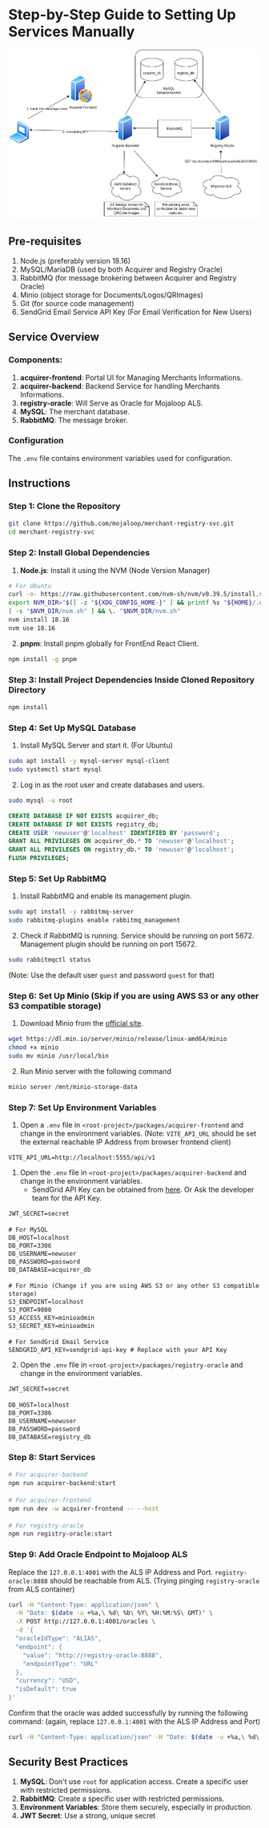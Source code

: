 # Step-by-Step Guide to Setting Up Services Manually

![Draw.io Diagram](./Services.jpg)

## Pre-requisites

1. Node.js (preferably version 18.16)
2. MySQL/MariaDB (used by both Acquirer and Registry Oracle)
3. RabbitMQ (for message brokering between Acquirer and Registry Oracle)
4. Minio (object storage for Documents/Logos/QRImages)
5. Git (for source code management)
6. SendGrid Email Service API Key (For Email Verification for New Users)

## Service Overview

### Components:

1. **acquirer-frontend**: Portal UI for Managing Merchants Informations.
2. **acquirer-backend**: Backend Service for handling Merchants Informations.
3. **registry-oracle**: Will Serve as Oracle for Mojaloop ALS.
4. **MySQL**: The merchant database.
5. **RabbitMQ**: The message broker.

### Configuration

The `.env` file contains environment variables used for configuration.

## Instructions

### Step 1: Clone the Repository

```bash
git clone https://github.com/mojaloop/merchant-registry-svc.git
cd merchant-registry-svc
```

### Step 2: Install Global Dependencies

1. **Node.js**: Install it using the NVM (Node Version Manager)
```bash
# For Ubuntu
curl -o- https://raw.githubusercontent.com/nvm-sh/nvm/v0.39.5/install.sh | bash
export NVM_DIR="$([ -z "${XDG_CONFIG_HOME-}" ] && printf %s "${HOME}/.nvm" || printf %s "${XDG_CONFIG_HOME}/nvm")"
[ -s "$NVM_DIR/nvm.sh" ] && \. "$NVM_DIR/nvm.sh"
nvm install 18.16
nvm use 18.16

```
2. **pnpm**: Install pnpm globally for FrontEnd React Client.

```bash
npm install -g pnpm
```

### Step 3: Install Project Dependencies Inside Cloned Repository Directory

```bash
npm install
```

### Step 4: Set Up MySQL Database

1. Install MySQL Server and start it. (For Ubuntu)
```bash
sudo apt install -y mysql-server mysql-client
sudo systemctl start mysql
```

2. Log in as the root user and create databases and users.

```bash
sudo mysql -u root
```

```sql
CREATE DATABASE IF NOT EXISTS acquirer_db;
CREATE DATABASE IF NOT EXISTS registry_db;
CREATE USER 'newuser'@'localhost' IDENTIFIED BY 'password';
GRANT ALL PRIVILEGES ON acquirer_db.* TO 'newuser'@'localhost';
GRANT ALL PRIVILEGES ON registry_db.* TO 'newuser'@'localhost';
FLUSH PRIVILEGES;
```

### Step 5: Set Up RabbitMQ

1. Install RabbitMQ and enable its management plugin.

```bash
sudo apt install -y rabbitmq-server
sudo rabbitmq-plugins enable rabbitmq_management
```

2. Check if RabbitMQ is running. Service should be running on port 5672. Management plugin should be running on port 15672.
```bash
sudo rabbitmqctl status
```
(Note: Use the default user `guest` and password `guest` for that)


### Step 6: Set Up Minio (Skip if you are using AWS S3 or any other S3 compatible storage)

1. Download Minio from the [official site](https://min.io/download#/linux).
```bash
wget https://dl.min.io/server/minio/release/linux-amd64/minio
chmod +x minio
sudo mv minio /usr/local/bin
```

2. Run Minio server with the following command
```bash
minio server /mnt/minio-storage-data
```

### Step 7: Set Up Environment Variables

1. Open a `.env` file in `<root-project>/packages/acquirer-frontend` and change in the environment variables.
(Note: `VITE_API_URL` should be set the external reachable IP Address from browser frontend client)
```
VITE_API_URL=http://localhost:5555/api/v1
```

1. Open the `.env` file in `<root-project>/packages/acquirer-backend` and change in the environment variables.
    - SendGrid API Key can be obtained from [here](https://app.sendgrid.com/settings/api_keys). Or Ask the developer team for the API Key.

```
JWT_SECRET=secret

# For MySQL
DB_HOST=localhost
DB_PORT=3306
DB_USERNAME=newuser
DB_PASSWORD=password
DB_DATABASE=acquirer_db 

# For Minio (Change if you are using AWS S3 or any other S3 compatible storage)
S3_ENDPOINT=localhost
S3_PORT=9000
S3_ACCESS_KEY=minioadmin
S3_SECRET_KEY=minioadmin

# For SendGrid Email Service
SENDGRID_API_KEY=sendgrid-api-key # Replace with your API Key
```

2. Open the `.env` file in `<root-project>/packages/registry-oracle` and change in the environment variables.

```
JWT_SECRET=secret

DB_HOST=localhost
DB_PORT=3306
DB_USERNAME=newuser
DB_PASSWORD=password
DB_DATABASE=registry_db
```

### Step 8: Start Services

```bash
# For acquirer-backend
npm run acquirer-backend:start

# For acquirer-frontend
npm run dev -w acquirer-frontend -- --host

# For registry-oracle
npm run registry-oracle:start
```

### Step 9: Add Oracle Endpoint to Mojaloop ALS
Replace the `127.0.0.1:4001` with the ALS IP Address and Port.
`registry-oracle:8888` should be reachable from ALS. (Trying pinging `registry-oracle` from ALS container)

```bash
curl -H "Content-Type: application/json" \
  -H "Date: $(date -u +%a,\ %d\ %b\ %Y\ %H:%M:%S\ GMT)" \
  -X POST http://127.0.0.1:4001/oracles \
  -d '{
  "oracleIdType": "ALIAS",
  "endpoint": {
    "value": "http://registry-oracle:8888",
    "endpointType": "URL"
  },
  "currency": "USD",
  "isDefault": true
}'
```

Confirm that the oracle was added successfully by running the following command:
(again, replace `127.0.0.1:4001` with the ALS IP Address and Port)

```bash
curl -H "Content-Type: application/json" -H "Date: $(date -u +%a,\ %d\ %b\ %Y\ %H:%M:%S\ GMT)" http://127.0.0.1:4001/oracles
```

## Security Best Practices

1. **MySQL**: Don't use `root` for application access. Create a specific user with restricted permissions.
2. **RabbitMQ**: Create a specific user with restricted permissions.
3. **Environment Variables**: Store them securely, especially in production.
4. **JWT Secret**: Use a strong, unique secret
